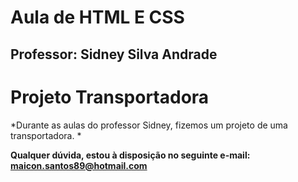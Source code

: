 # Aula de HTML E CSS

## Professor: Sidney Silva Andrade

# Projeto Transportadora

*Durante as aulas do professor Sidney, fizemos um projeto de uma transportadora. *  

**Qualquer dúvida, estou à disposição no seguinte e-mail: maicon.santos89@hotmail.com**
